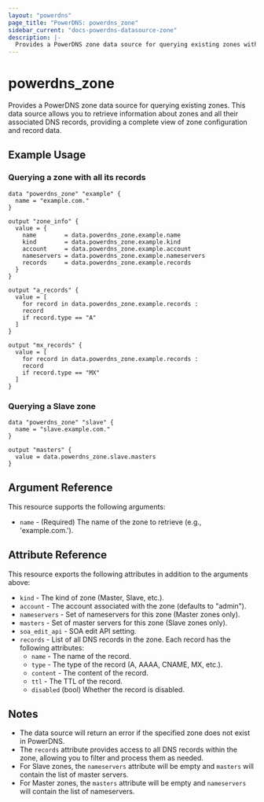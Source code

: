```yaml
---
layout: "powerdns"
page_title: "PowerDNS: powerdns_zone"
sidebar_current: "docs-powerdns-datasource-zone"
description: |-
  Provides a PowerDNS zone data source for querying existing zones with their associated records.
---
```


# powerdns_zone

Provides a PowerDNS zone data source for querying existing zones. This data source allows you to retrieve information about zones and all their associated DNS records, providing a complete view of zone configuration and record data.

## Example Usage

### Querying a zone with all its records

```hcl
data "powerdns_zone" "example" {
  name = "example.com."
}

output "zone_info" {
  value = {
    name        = data.powerdns_zone.example.name
    kind        = data.powerdns_zone.example.kind
    account     = data.powerdns_zone.example.account
    nameservers = data.powerdns_zone.example.nameservers
    records     = data.powerdns_zone.example.records
  }
}

output "a_records" {
  value = [
    for record in data.powerdns_zone.example.records :
    record
    if record.type == "A"
  ]
}

output "mx_records" {
  value = [
    for record in data.powerdns_zone.example.records :
    record
    if record.type == "MX"
  ]
}
```

### Querying a Slave zone

```hcl
data "powerdns_zone" "slave" {
  name = "slave.example.com."
}

output "masters" {
  value = data.powerdns_zone.slave.masters
}
```

## Argument Reference

This resource supports the following arguments:

- `name` - (Required) The name of the zone to retrieve (e.g., 'example.com.').

## Attribute Reference

This resource exports the following attributes in addition to the arguments above:

- `kind` - The kind of zone (Master, Slave, etc.).
- `account` - The account associated with the zone (defaults to "admin").
- `nameservers` - Set of nameservers for this zone (Master zones only).
- `masters` - Set of master servers for this zone (Slave zones only).
- `soa_edit_api` - SOA edit API setting.
- `records` - List of all DNS records in the zone. Each record has the following attributes:
  - `name` - The name of the record.
  - `type` - The type of the record (A, AAAA, CNAME, MX, etc.).
  - `content` - The content of the record.
  - `ttl` - The TTL of the record.
  - `disabled` (bool) Whether the record is disabled.

## Notes

- The data source will return an error if the specified zone does not exist in PowerDNS.
- The `records` attribute provides access to all DNS records within the zone, allowing you to filter and process them as needed.
- For Slave zones, the `nameservers` attribute will be empty and `masters` will contain the list of master servers.
- For Master zones, the `masters` attribute will be empty and `nameservers` will contain the list of nameservers.
